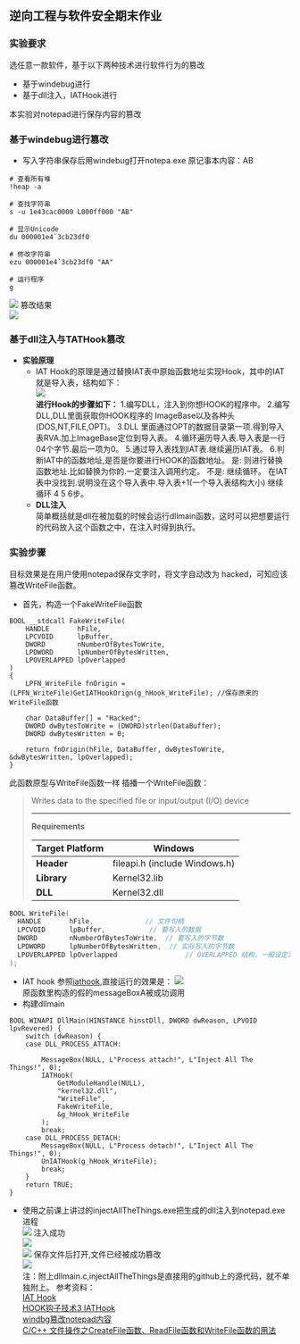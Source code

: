 ## 逆向工程与软件安全期末作业  

### 实验要求
选任意一款软件，基于以下两种技术进行软件行为的篡改
* 基于windebug进行
* 基于dll注入，IATHook进行  

本实验对notepad进行保存内容的篡改    
### 基于windebug进行篡改  
* 写入字符串保存后用windebug打开notepa.exe 
原记事本内容：AB 
```  
# 查看所有堆
!heap -a

# 查找字符串
s -u 1e43cac0000 L000ff000 "AB"

# 显示Unicode
du 000001e4`3cb23df0  

# 修改字符串
ezu 000001e4`3cb23df0 "AA"  

# 运行程序
g
```  
![](img/win.PNG)
篡改结果  
![](img/output.PNG)
### 基于dll注入与TATHook篡改
* **实验原理**
    * IAT Hook的原理是通过替换IAT表中原始函数地址实现Hook，其中的IAT就是导入表，结构如下：  
![](img/iat.PNG)  
**进行Hook的步骤如下：**
1.编写DLL，注入到你想HOOK的程序中。
2.编写DLL,DLL里面获取你HOOK程序的 ImageBase以及各种头(DOS,NT,FILE,OPT)。
3.DLL 里面通过OPT的数据目录第一项.得到导入表RVA.加上ImageBase定位到导入表。
4.循环遍历导入表.导入表是一行04个字节.最后一项为0。
5.通过导入表找到IAT表.继续遍历IAT表。
6.判断IAT中的函数地址,是否是你要进行HOOK的函数地址。
是: 则进行替换函数地址.比如替换为你的.一定要注入调用约定。
不是: 继续循环。
在IAT表中没找到.说明没在这个导入表中.导入表+1(一个导入表结构大小)
继续循环 4 5 6步。  
    * **DLL注入**  
    简单概括就是dll在被加载的时候会运行dllmain函数，这时可以把想要运行的代码放入这个函数之中，在注入时得到执行。  
### 实验步骤  
目标效果是在用户使用notepad保存文字时，将文字自动改为  hacked，可知应该篡改WriteFile函数。
* 首先，构造一个FakeWriteFile函数  
```  
BOOL __stdcall FakeWriteFile(
	HANDLE       hFile,
	LPCVOID      lpBuffer,
	DWORD        nNumberOfBytesToWrite,
	LPDWORD      lpNumberOfBytesWritten,
	LPOVERLAPPED lpOverlapped
)
{
	LPFN_WriteFile fnOrigin = (LPFN_WriteFile)GetIATHookOrign(g_hHook_WriteFile); //保存原来的WriteFile函数

	char DataBuffer[] = "Hacked";
	DWORD dwBytesToWrite = (DWORD)strlen(DataBuffer);
	DWORD dwBytesWritten = 0;

	return fnOrigin(hFile, DataBuffer, dwBytesToWrite, &dwBytesWritten, lpOverlapped);
}  
```  
此函数原型与WriteFile函数一样
插播一个WriteFile函数：
> Writes data to the specified file or input/output (I/O) device
>
> ---
>
> **Requirements**
>
> | **Target Platform** | Windows                       |
> | ------------------- | ----------------------------- |
> | **Header**          | fileapi.h (include Windows.h) |
> | **Library**         | Kernel32.lib                  |
> | **DLL**             | Kernel32.dll                  |

```c
BOOL WriteFile(
  HANDLE       hFile,             // 文件句柄
  LPCVOID      lpBuffer,           // 要写入的数据
  DWORD        nNumberOfBytesToWrite,  // 要写入的字节数
  LPDWORD      lpNumberOfBytesWritten,  // 实际写入的字节数
  LPOVERLAPPED lpOverlapped					// OVERLAPPED 结构，一般设定为 NULL
);
```  
* IAT hook
参照[iathook](https://github.com/tinysec/iathook),直接运行的效果是：
![](img/hook.PNG)  
原函数里构造的假的messageBoxA被成功调用  
* 构建dllmain  
```  
BOOL WINAPI DllMain(HINSTANCE hinstDll, DWORD dwReason, LPVOID lpvRevered) {
	switch (dwReason) {
	case DLL_PROCESS_ATTACH:
		
		MessageBox(NULL, L"Process attach!", L"Inject All The Things!", 0);
		IATHook(
			GetModuleHandle(NULL),
			"kernel32.dll",
			"WriteFile",
			FakeWriteFile,
			&g_hHook_WriteFile
		);
		break;
	case DLL_PROCESS_DETACH:
		MessageBox(NULL, L"Process detach!", L"Inject All The Things!", 0);
		UnIATHook(g_hHook_WriteFile);
		break;
	}
	return TRUE;
}  
```    
* 使用之前课上讲过的injectAllTheThings.exe把生成的dll注入到notepad.exe进程  
![](img/inject.PNG)
注入成功  
![](img/attach.PNG)  
![](img/detach.PNG)
保存文件后打开,文件已经被成功篡改  
![](img/last.PNG)    
注：附上dllmain.c,injectAllTheThings是直接用的github上的源代码，就不单独附上。
参考资料：  
[IAT Hook](https://www.cnblogs.com/iBinary/p/10975839.html)  
[HOOK钩子技术3 IATHook](http://www.voidcn.com/article/p-rowolljr-ye.html)  
[windbg篡改notepad内容](https://blog.csdn.net/lixiangminghate/article/details/53086667)  
[C/C++ 文件操作之CreateFile函数、ReadFile函数和WriteFile函数的用法](https://www.365jz.com/article/24618)


